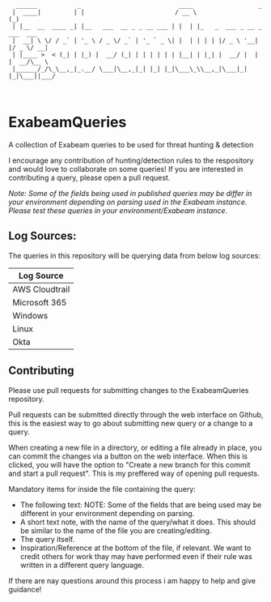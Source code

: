 ``` 
  ______           _                           ____                  _           
 |  ____|         | |                         / __ \                (_)          
 | |__  __  ____ _| |__   ___  __ _ _ __ ___ | |  | |_   _  ___ _ __ _  ___  ___ 
 |  __| \ \/ / _` | '_ \ / _ \/ _` | '_ ` _ \| |  | | | | |/ _ \ '__| |/ _ \/ __|
 | |____ >  < (_| | |_) |  __/ (_| | | | | | | |__| | |_| |  __/ |  | |  __/\__ \
 |______/_/\_\__,_|_.__/ \___|\__,_|_| |_| |_|\___\_\\__,_|\___|_|  |_|\___||___/
                                                                                 
                                                                                 
```     

# ExabeamQueries
                                                                
A collection of Exabeam queries to be used for threat hunting & detection

I encourage any contribution of hunting/detection rules to the respository and would love to collaborate on some queries! If you are interested in contributing a query, please open a pull request.

*Note: Some of the fields being used in published queries may be differ in your environment depending on parsing used in the Exabeam instance. Please test these queries in your environment/Exabeam instance.*
## Log Sources: 
The queries in this repository will be querying data from below log sources: 

| Log Source |
| ----------- |
| AWS Cloudtrail |
| Microsoft 365 |
| Windows | 
| Linux | 
| Okta | 

## Contributing
Please use pull requests for submitting changes to the ExabeamQueries repository. 

Pull requests can be submitted directly through the web interface on Github, this is the easiest way to go about submitting new query or a change to a query.

When creating a new file in a directory, or editing a file already in place, you can commit the changes via a button on the web interface. When this is clicked, you will have the option to "Create a new branch for this commit and start a pull request". This is my preffered way of opening pull requests. 

Mandatory items for inside the file containing the query: 
* The following text: NOTE: Some of the fields that are being used may be different in your environment depending on parsing.
* A short text note, with the name of the query/what it does. This should be similar to the name of the file you are creating/editing.
* The query itself. 
* Inspiration/Reference at the bottom of the file, if relevant. We want to credit others for work thay may have performed even if their rule was written in a different query language.

If there are nay questions around this process i am happy to help and give guidance!
